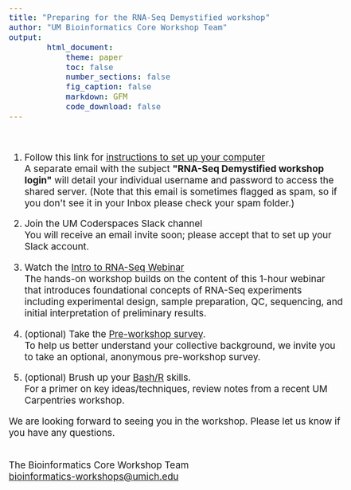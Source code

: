 ```yaml
---
title: "Preparing for the RNA-Seq Demystified workshop"
author: "UM Bioinformatics Core Workshop Team"
output:
        html_document:
            theme: paper
            toc: false
            number_sections: false
            fig_caption: false
            markdown: GFM
            code_download: false
---
```

<style type="text/css">
body{ /* Normal  */
      font-size: 14pt;
  }
</style>

<br/>

1. Follow this link for [instructions to set up your computer](https://umich-brcf-bioinf.github.io/2021-fall-umich-rnaseq-demystified/setup_instructions)<br/>
A separate email with the subject **"RNA-Seq Demystified workshop login"** will detail your individual username and password to access the shared server. (Note that this email is sometimes flagged as spam, so if you don't see it in your Inbox please check your spam folder.)

2. Join the UM Coderspaces Slack channel<br/>
You will receive an email invite soon; please accept that to set up your Slack account.

3. Watch the [Intro to RNA-Seq Webinar](https://www.mivideo.it.umich.edu/media/t/1_tx74a3v9)<br/>
The hands-on workshop builds on the content of this 1-hour webinar that introduces foundational concepts of RNA-Seq experiments including experimental design, sample preparation, QC, sequencing, and initial interpretation of preliminary results.


4. (optional) Take the [Pre-workshop survey](https://forms.gle/2pKij2KBV5p5PTB86).<br/>
To help us better understand your collective background, we invite you to take an optional, anonymous pre-workshop survey.


5. (optional) Brush up your [Bash/R](https://umich-brcf-bioinf.github.io/2021-10-18-UM-SWC-Lessons/) skills.<br/>
For a primer on key ideas/techniques, review notes from a recent UM Carpentries workshop.

We are looking forward to seeing you in the workshop. Please let us know if you have any questions.<br/><br/>

The Bioinformatics Core Workshop Team<br/>
[bioinformatics-workshops@umich.edu](mailto:bioinformatics-workshops@umich.edu)
